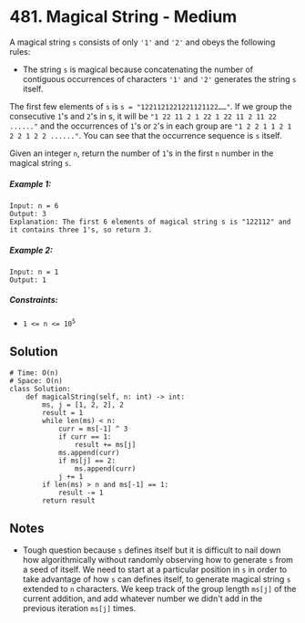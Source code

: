 # 481. Magical String - Medium

A magical string `s` consists of only `'1'` and `'2'` and obeys the following rules:

- The string `s` is magical because concatenating the number of contiguous occurrences of characters `'1'` and `'2'` generates the string `s` itself.

The first few elements of `s` is `s = "1221121221221121122……"`. If we group the consecutive `1`'s and `2`'s in s, it will be `"1 22 11 2 1 22 1 22 11 2 11 22 ......"` and the occurrences of `1`'s or `2`'s in each group are `"1 2 2 1 1 2 1 2 2 1 2 2 ......"`. You can see that the occurrence sequence is `s` itself.

Given an integer `n`, return the number of `1`'s in the first `n` number in the magical string `s`.

##### Example 1:

```
Input: n = 6
Output: 3
Explanation: The first 6 elements of magical string s is "122112" and it contains three 1's, so return 3.
```

##### Example 2:

```
Input: n = 1
Output: 1
```

##### Constraints:

- <code>1 <= n <= 10<sup>5</sup></code>

## Solution

```
# Time: O(n)
# Space: O(n)
class Solution:
    def magicalString(self, n: int) -> int:
        ms, j = [1, 2, 2], 2
        result = 1
        while len(ms) < n:
            curr = ms[-1] ^ 3
            if curr == 1:
                result += ms[j]
            ms.append(curr)
            if ms[j] == 2:
                ms.append(curr)
            j += 1
        if len(ms) > n and ms[-1] == 1:
            result -= 1
        return result
```

## Notes
- Tough question because `s` defines itself but it is difficult to nail down how algorithmically without randomly observing how to generate `s` from a seed of itself. We need to start at a particular position in `s` in order to take advantage of how `s` can defines itself, to generate magical string `s` extended to `n` characters. We keep track of the group length `ms[j]` of the current addition, and add whatever number we didn't add in the previous iteration `ms[j]` times. 